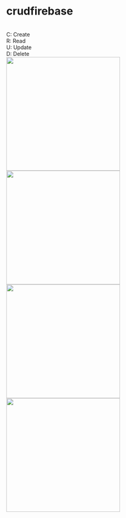 # crudfirebase
<br>
C: Create
<br>
R: Read
<br>
U: Update
<br>
D: Delete
<br>

<img src="https://github.com/WednesdaySP/CRUD/assets/122176467/55e428ed-50bf-4026-a6b8-940eff322c43" width=300>
<img src="https://github.com/WednesdaySP/CRUD/assets/122176467/7cd8e8ff-7028-4ebf-b827-bc25a3a19fcd" width=300>
<img src="https://github.com/WednesdaySP/CRUD/assets/122176467/645119f2-968a-4059-aad5-0e1f60b702f4" width=300>
<img src="https://github.com/WednesdaySP/CRUD/assets/122176467/170e5328-5a3a-4742-a795-232a2e1d601c" width=300>
